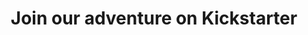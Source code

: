 ---
title: Join our adventure on Kickstarter
image: "https://googledrive.com/host/0B-rUPb5gojEtYVVZQ0FULUtiV0U/ZN7A8319.jpg"
link-label: "Learn More"
link: http://kck.st/1tIpwK8
---